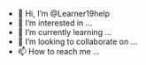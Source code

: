 - 👋 Hi, I’m @Learner19help
- 👀 I’m interested in ...
- 🌱 I’m currently learning ...
- 💞️ I’m looking to collaborate on ...
- 📫 How to reach me ...

<!---
Learner19help/Learner19help is a ✨ special ✨ repository because its `README.md` (this file) appears on your GitHub profile.
You can click the Preview link to take a look at your changes.
--->

